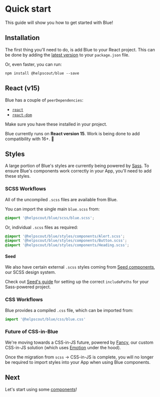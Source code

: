 # Quick start

This guide will show you how to get started with Blue!

## Installation

The first thing you'll need to do, is add Blue to your React project. This can be done by adding the [latest version](https://github.com/helpscout/blue/releases) to your `package.json` file.

Or, even faster, you can run:

```text
npm install @helpscout/blue --save
```

## React \(v15\)

Blue has a couple of `peerDependencies`:

* [`react`](https://www.npmjs.com/package/react)
* [`react-dom`](https://www.npmjs.com/package/react-dom)

Make sure you have these installed in your project.

Blue currently runs on **React version 15**. Work is being done to add compatibility with 16+. 💪

## Styles

A large portion of Blue's styles are currently being powered by [Sass](https://sass-lang.com/). To ensure Blue's components work correctly in your App, you'll need to add these styles.

### SCSS Workflows

All of the uncompiled `.scss` files are available from Blue.

You can import the single main `blue.scss` from:

```css
@import '@helpscout/blue/scss/blue.scss';
```

Or, individual `.scss` files as required:

```css
@import '@helpscout/blue/styles/components/Alert.scss';
@import '@helpscout/blue/styles/components/Button.scss';
@import '@helpscout/blue/styles/components/Heading.scss';
```

#### Seed

We also have certain external `.scss` styles coming from [Seed components](https://developer.helpscout.com/seed/), our SCSS design system.

Check out [Seed's guide](https://developer.helpscout.com/seed/guides/quick-start/seed-packs/#include) for setting up the correct `includePaths` for your Sass-powered project.

### CSS Workflows

Blue provides a compiled `.css` file, which can be imported from:

```javascript
import '@helpscout/blue/css/blue.css'
```

### Future of CSS-in-Blue

We're moving towards a CSS-in-JS future, powered by [Fancy](https://github.com/helpscout/fancy), our custom CSS-in-JS solution \(which uses [Emotion](https://emotion.sh/) under the hood\).

Once the migration from `scss` -&gt; CSS-in-JS is complete, you will no longer be required to import styles into your App when using Blue components.

## Next

Let's start using some [components](components.md)!

